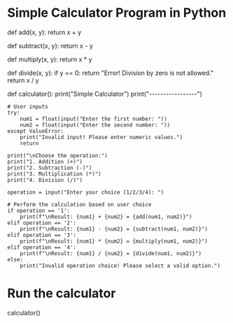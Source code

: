 # Simple Calculator Program in Python

def add(x, y):
    return x + y

def subtract(x, y):
    return x - y

def multiply(x, y):
    return x * y

def divide(x, y):
    if y == 0:
        return "Error! Division by zero is not allowed."
    return x / y

def calculator():
    print("Simple Calculator")
    print("-----------------")
    
    # User inputs
    try:
        num1 = float(input("Enter the first number: "))
        num2 = float(input("Enter the second number: "))
    except ValueError:
        print("Invalid input! Please enter numeric values.")
        return
    
    print("\nChoose the operation:")
    print("1. Addition (+)")
    print("2. Subtraction (-)")
    print("3. Multiplication (*)")
    print("4. Division (/)")
    
    operation = input("Enter your choice (1/2/3/4): ")

    # Perform the calculation based on user choice
    if operation == '1':
        print(f"\nResult: {num1} + {num2} = {add(num1, num2)}")
    elif operation == '2':
        print(f"\nResult: {num1} - {num2} = {subtract(num1, num2)}")
    elif operation == '3':
        print(f"\nResult: {num1} * {num2} = {multiply(num1, num2)}")
    elif operation == '4':
        print(f"\nResult: {num1} / {num2} = {divide(num1, num2)}")
    else:
        print("Invalid operation choice! Please select a valid option.")

# Run the calculator
calculator()
